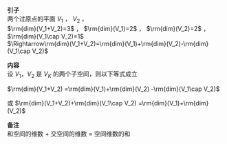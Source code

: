 **引子**  
两个过原点的平面 $V_1$ ， $V_2$ ，  
$\rm{dim}(V_1+V_2)=3$ ， $\rm{dim}(V_1)=2$ ， $\rm{dim}(V_2)=2$ ， $\rm{dim}(V_1\cap V_2)=1$  
$\Rightarrow\rm{dim}(V_1+V_2)=\rm{dim}(V_1)+\rm{dim}(V_2)-\rm{dim}(V_1\cap V_2)$  
  
**内容**  
设 $V_1，V_2$ 是 $V_K$ 的两个子空间，则以下等式成立  
  
$\rm{dim}(V_1+V_2)  
=\rm{dim}(V_1)+\rm{dim}(V_2)  
-\rm{dim}(V_1\cap V_2)$  
  
或  $\rm{dim}(V_1+V_2)+\rm{dim}(V_1\cap V_2)  
=\rm{dim}(V_1)+\rm{dim}(V_2)$  
  
**备注**  
和空间的维数 $+$ 交空间的维数 $=$ 空间维数的和  
